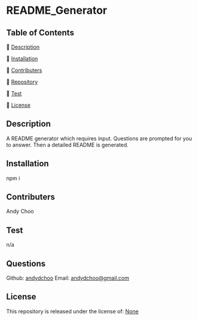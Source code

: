 # README_Generator


## Table of Contents


  🔎 [Description](#Description)


  🔎 [Installation](#Installation) 


  🔎 [Contributers](#Contributers)


  🔎 [Repository](#Repository)


  🔎 [Test](#Test)


  🔎 [License](#License)


## Description


A README generator which requires input. Questions are prompted for you to answer. Then a detailed README is generated.


## Installation


npm i


## Contributers


Andy Choo


## Test


n/a


## Questions


Github: [andydchoo](https://github.com/andydchoo)
Email: andydchoo@gmail.com


## License


This repository is released under the license of: [None](https://opensource.org/licenses/None)